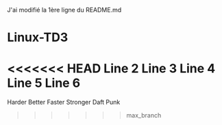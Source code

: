 J'ai modifié la 1ère ligne du README.md

# Linux-TD3
<<<<<<< HEAD
Line 2
Line 3
Line 4
Line 5
Line 6
=======
Harder
Better
Faster
Stronger
Daft Punk
>>>>>>> max_branch

